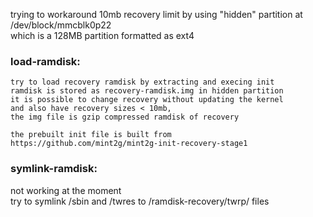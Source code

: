 

trying to workaround 10mb recovery limit by using "hidden" partition at /dev/block/mmcblk0p22  
which is a 128MB partition formatted as ext4


### load-ramdisk:
	try to load recovery ramdisk by extracting and execing init
	ramdisk is stored as recovery-ramdisk.img in hidden partition
	it is possible to change recovery without updating the kernel
	and also have recovery sizes < 10mb,
	the img file is gzip compressed ramdisk of recovery

	the prebuilt init file is built from  
	https://github.com/mint2g/mint2g-init-recovery-stage1


### symlink-ramdisk:
  not working at the moment  
  try to symlink /sbin and /twres to /ramdisk-recovery/twrp/ files
